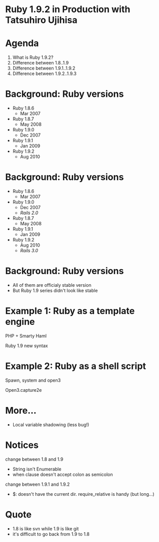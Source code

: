 # Ruby 1.9.2 in Production with Tatsuhiro Ujihisa

# Agenda

1. What is Ruby 1.9.2?
2. Difference between 1.8..1.9
3. Difference between 1.9.1..1.9.2
4. Difference between 1.9.2..1.9.3

# Background: Ruby versions

* Ruby 1.8.6
    * Mar 2007
* Ruby 1.8.7
    * May 2008
* Ruby 1.9.0
    * Dec 2007
* Ruby 1.9.1
    * Jan 2009
* Ruby 1.9.2
    * Aug 2010

# Background: Ruby versions

* Ruby 1.8.6
    * Mar 2007
* Ruby 1.9.0
    * Dec 2007
    * _Rails 2.0_
* Ruby 1.8.7
    * May 2008
* Ruby 1.9.1
    * Jan 2009
* Ruby 1.9.2
    * Aug 2010
    * _Rails 3.0_

# Background: Ruby versions

* All of them are officialy stable version
* But Ruby 1.9 series didn't look like stable


# Example 1: Ruby as a template engine

PHP + Smarty
Haml

Ruby 1.9 new syntax

# Example 2: Ruby as a shell script

Spawn, system and open3

Open3.capture2e


# More...

* Local variable shadowing (less bug!)

# Notices

change between 1.8 and 1.9

* String isn't Enumerable
* when clause doesn't accept colon as semicolon

change between 1.9.1 and 1.9.2

* $: doesn't have the current dir.
require_relative is handy (but long...)

# Quote

* 1.8 is like svn while 1.9 is like git
* it's difficult to go back from 1.9 to 1.8
